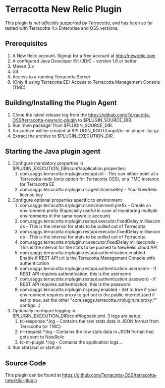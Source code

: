 Terracotta New Relic Plugin
========================================

This plugin is _not officially supported by Terracotta_, and has been so far tested with Terracotta 4.x Enterprise and OSS versions.

Prerequisites
-------------

1. A New Relic account. Signup for a free account at http://newrelic.com
2. A configured Java Developer Kit (JDK) - version 1.6 or better
3. Maven 3.x
4. Git
5. Access to a running Terracotta Server
6. (Only if using Terracotta EE) Access to Terracotta Management Console (TMC)
	
Building/Installing the Plugin Agent
-----------------------------------------

1. Clone the latest release tag from the https://github.com/Terracotta-OSS/terracotta-newrelic-plugin to $PLUGIN_SOURCE_DIR.
2. Run 'mvn package' from $PLUGIN_SOURCE_DIR.
3. An archive will be created at $PLUGIN_ROOT/target/tc-nr-plugin-<version>.tar.gz.
4. Extract the archive to $PLUGIN_EXECUTION_DIR.

Starting the Java plugin agent
--------------------------------------------

1. Configure mandatory properties in $PLUGIN_EXECUTION_DIR/conf/application.properties:
    1. com.saggs.terracotta.nrplugin.restapi.url - This can either point at a Terracotta node (only option for Terracotta OSS), or a TMC instance for Terracotta EE
    2. com.saggs.terracotta.nrplugin.nr.agent.licenseKey - Your NewRelic license key
2. Configure optional properties specific to environment
    1. com.saggs.terracotta.nrplugin.nr.environment.prefix - Create an environment prefix (Especially useful in case of monitoring multiple environments in the same newrelic account)
    2. com.saggs.terracotta.nrplugin.restapi.executor.fixedDelay.milliseconds - This is the interval for stats to be pulled out of Terracotta
    3. com.saggs.terracotta.nrplugin.restapi.executor.fixedDelay.milliseconds - This is the interval for stats to be pulled out of Terracotta
    4. com.saggs.terracotta.nrplugin.nr.executor.fixedDelay.milliseconds - This is the interval for the stats to be pushed to NewRelic cloud API
    5. com.saggs.terracotta.nrplugin.restapi.authentication.enabled - Enable if REST API url is the Terracotta Management Console with authentication
    6. com.saggs.terracotta.nrplugin.restapi.authentication.username - If REST API requires authentication, this is the username
    7. com.saggs.terracotta.nrplugin.restapi.authentication.password - If REST API requires authentication, this is the password
    8. com.saggs.terracotta.nrplugin.nr.proxy.enabled - Set to true if your environment requires proxy to get out to the public internet (and if set to true, set the other "com.saggs.terracotta.nrplugin.nr.proxy.*" configs...) 
3. Optionally configure logging in $PLUGIN_EXECUTION_DIR/conf/logback.xml. 3 logs are setup:
    1. tc-response.*.log - Contains the raw stats data in JSON format from Terracotta (or TMC) 
    2. nr-request.*.log - Contains the raw stats data in JSON format that gets sent to NewRelic
    3. tc-nr-plugin.*.log - Contains the application logs...
4. Run start.bat or start.sh

Source Code
-----------

This plugin can be found at https://github.com/Terracotta-OSS/terracotta-newrelic-plugin